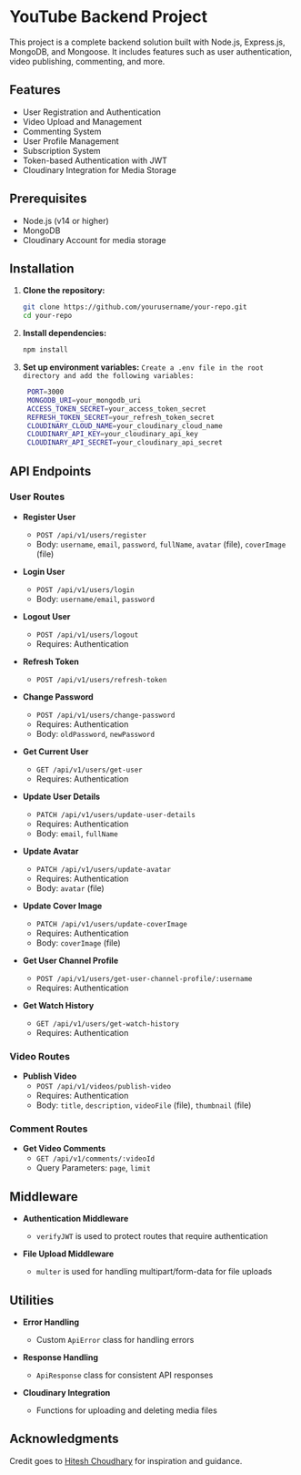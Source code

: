# YouTube Backend Project

This project is a complete backend solution built with Node.js, Express.js, MongoDB, and Mongoose. It includes features such as user authentication, video publishing, commenting, and more.

## Features

- User Registration and Authentication
- Video Upload and Management
- Commenting System
- User Profile Management
- Subscription System
- Token-based Authentication with JWT
- Cloudinary Integration for Media Storage

## Prerequisites

- Node.js (v14 or higher)
- MongoDB
- Cloudinary Account for media storage

## Installation

1. **Clone the repository:**

   ```bash
   git clone https://github.com/yourusername/your-repo.git
   cd your-repo

2. **Install dependencies:**

   ```bash
   npm install

3. **Set up environment variables:** 
`Create a .env file in the root directory and add the following variables:`

   ```bash
    PORT=3000
    MONGODB_URI=your_mongodb_uri
    ACCESS_TOKEN_SECRET=your_access_token_secret
    REFRESH_TOKEN_SECRET=your_refresh_token_secret
    CLOUDINARY_CLOUD_NAME=your_cloudinary_cloud_name
    CLOUDINARY_API_KEY=your_cloudinary_api_key
    CLOUDINARY_API_SECRET=your_cloudinary_api_secret

## API Endpoints

### User Routes

- **Register User**
  - `POST /api/v1/users/register`
  - Body: `username`, `email`, `password`, `fullName`, `avatar` (file), `coverImage` (file)

- **Login User**
  - `POST /api/v1/users/login`
  - Body: `username/email`, `password`

- **Logout User**
  - `POST /api/v1/users/logout`
  - Requires: Authentication

- **Refresh Token**
  - `POST /api/v1/users/refresh-token`

- **Change Password**
  - `POST /api/v1/users/change-password`
  - Requires: Authentication
  - Body: `oldPassword`, `newPassword`

- **Get Current User**
  - `GET /api/v1/users/get-user`
  - Requires: Authentication

- **Update User Details**
  - `PATCH /api/v1/users/update-user-details`
  - Requires: Authentication
  - Body: `email`, `fullName`

- **Update Avatar**
  - `PATCH /api/v1/users/update-avatar`
  - Requires: Authentication
  - Body: `avatar` (file)

- **Update Cover Image**
  - `PATCH /api/v1/users/update-coverImage`
  - Requires: Authentication
  - Body: `coverImage` (file)

- **Get User Channel Profile**
  - `POST /api/v1/users/get-user-channel-profile/:username`
  - Requires: Authentication

- **Get Watch History**
  - `GET /api/v1/users/get-watch-history`
  - Requires: Authentication

### Video Routes

- **Publish Video**
  - `POST /api/v1/videos/publish-video`
  - Requires: Authentication
  - Body: `title`, `description`, `videoFile` (file), `thumbnail` (file)

### Comment Routes

- **Get Video Comments**
  - `GET /api/v1/comments/:videoId`
  - Query Parameters: `page`, `limit`

## Middleware

- **Authentication Middleware**
  - `verifyJWT` is used to protect routes that require authentication

- **File Upload Middleware**
  - `multer` is used for handling multipart/form-data for file uploads

## Utilities

- **Error Handling**
  - Custom `ApiError` class for handling errors

- **Response Handling**
  - `ApiResponse` class for consistent API responses

- **Cloudinary Integration**
  - Functions for uploading and deleting media files

## Acknowledgments

Credit goes to [Hitesh Choudhary](https://www.youtube.com/@chaiaurcode) for inspiration and guidance.
